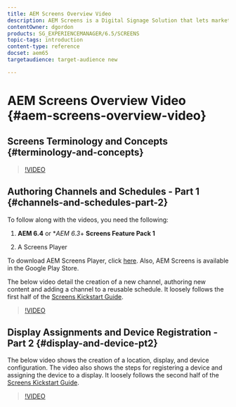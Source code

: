 ```yaml
---
title: AEM Screens Overview Video
description: AEM Screens is a Digital Signage Solution that lets marketers publish dynamic and interactive digital experiences to different types of screens.
contentOwner: dgordon
products: SG_EXPERIENCEMANAGER/6.5/SCREENS
topic-tags: introduction
content-type: reference
docset: aem65
targetaudience: target-audience new

---
```


# AEM Screens Overview Video {#aem-screens-overview-video}

## Screens Terminology and Concepts {#terminology-and-concepts}

>[!VIDEO](https://video.tv.adobe.com/v/21353?quality=9)


## Authoring Channels and Schedules - Part 1 {#channels-and-schedules-part-2}

To follow along with the videos, you need the following:

1. **AEM 6.4** or **AEM 6.3*+ **Screens Feature Pack 1**

1. A Screens Player

To download AEM Screens Player, click [here](https://download.macromedia.com/screens/). Also, AEM Screens is available in the Google Play Store. <!-- LINK IS 404 WITH NO SUITABLE REPLACEMENT See [Installing and Configuring Screens](https://helpx.adobe.com/experience-manager/6-4/help/sites-deploying/configuring-screens-introduction.html) for more details. -->

The below video detail the creation of a new channel, authoring new content and adding a channel to a reusable schedule. It loosely follows the first half of the [Screens Kickstart Guide](kickstart-for-aem-screens.md).

>[!VIDEO](https://video.tv.adobe.com/v/21387?quality=9)

## Display Assignments and Device Registration - Part 2 {#display-and-device-pt2}

The below video shows the creation of a location, display, and device configuration. The video also shows the steps for registering a device and assigning the device to a display. It loosely follows the second half of the [Screens Kickstart Guide](kickstart-for-aem-screens.md).

>[!VIDEO](https://video.tv.adobe.com/v/21411?quality=9)

